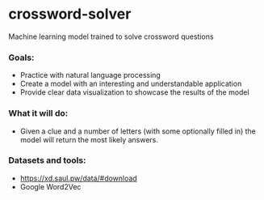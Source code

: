 # crossword-solver
Machine learning model trained to solve crossword questions

### Goals:
- Practice with natural language processing 
- Create a model with an interesting and understandable application
- Provide clear data visualization to showcase the results of the model

### What it will do:
- Given a clue and a number of letters (with some optionally filled in) the model will return the most likely answers.

### Datasets and tools:
- https://xd.saul.pw/data/#download
- Google Word2Vec
